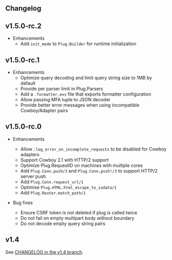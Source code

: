## Changelog

## v1.5.0-rc.2

* Enhancements
  * Add `init_mode` to `Plug.Builder` for runtime initialization

## v1.5.0-rc.1

* Enhancements
  * Optimize query decoding and limit query string size to 1MB by default
  * Provide per parser limit in Plug.Parsers
  * Add a `.formatter.exs` file that exports formatter configuration
  * Allow passing MFA tuple to JSON decoder
  * Provide better error messages when using incompatible Cowboy/Adapter pairs

## v1.5.0-rc.0

* Enhancements
  * Allow `:log_error_on_incomplete_requests` to be disabled for Cowboy adapters
  * Support Cowboy 2.1 with HTTP/2 support
  * Optimize Plug.RequestID on machines with multiple cores
  * Add `Plug.Conn.push/3` and `Plug.Conn.push!/3` to support HTTP/2 server push
  * Add `Plug.Conn.request_url/1`
  * Optimise `Plug.HTML.html_escape_to_iodata/1`
  * Add `Plug.Router.match_path/1`

* Bug fixes
  * Ensure CSRF token is not deleted if plug is called twice
  * Do not fail on empty multipart body without boundary
  * Do not decode empty query string pairs

## v1.4

See [CHANGELOG in the v1.4 branch](https://github.com/elixir-plug/plug/blob/v1.4/CHANGELOG.md).
